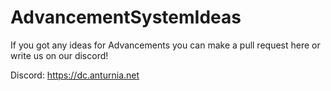 # AdvancementSystemIdeas
If you got any ideas for Advancements you can make a pull request here or write us on our discord!

Discord: https://dc.anturnia.net
